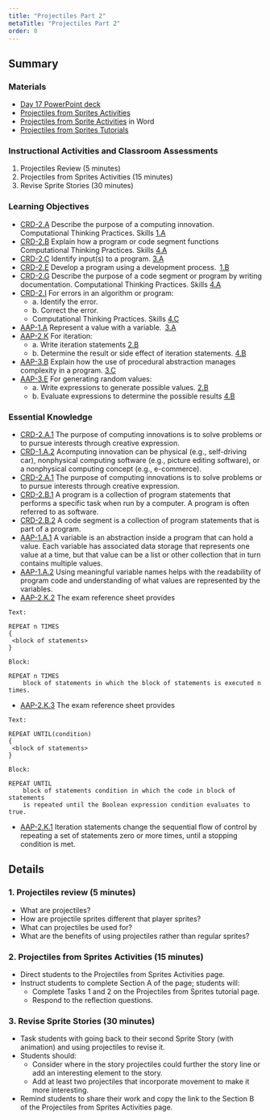 ```yaml
---
title: "Projectiles Part 2"
metaTitle: "Projectiles Part 2"
order: 0
---
```


## Summary

### Materials  

* [Day 17 PowerPoint deck](https://1drv.ms/w/s!AqsgsTyHBmRBkFqE6eb8hFfDBtLb?e=Ubcegp)
* <a href="/unit-3/day-17/projectiles-sprites-activities">Projectiles from Sprites Activities</a>
* [Projectiles from Sprite Activities](https://1drv.ms/w/s!AqsgsTyHBmRBkEOV8pwD1BQqvKFW?e=vOahsb) in Word
* [Projectiles from Sprites Tutorials](https://arcade.makecode.com/courses/csintro1/loops/projectile-from) 

### Instructional Activities and Classroom Assessments

1. Projectiles Review (5 minutes)
2. Projectiles from Sprites Activities (15 minutes)
3. Revise Sprite Stories (30 minutes)

### Learning Objectives 

* [CRD-2.A](https://apcentral.collegeboard.org/pdf/ap-computer-science-principles-course-and-exam-description.pdf#page=41) Describe the purpose of a computing innovation.
Computational Thinking Practices. Skills [1.A](https://apcentral.collegeboard.org/pdf/ap-computer-science-principles-course-and-exam-description.pdf#page=23)
* [CRD-2.B](https://apcentral.collegeboard.org/pdf/ap-computer-science-principles-course-and-exam-description.pdf#page=41) Explain how a program or code segment functions
Computational Thinking Practices. Skills [4.A](https://apcentral.collegeboard.org/pdf/ap-computer-science-principles-course-and-exam-description.pdf#page=23)
* [CRD-2.C](https://apcentral.collegeboard.org/pdf/ap-computer-science-principles-course-and-exam-description.pdf#page=42) Identify input(s) to a program. [3.A](https://apcentral.collegeboard.org/pdf/ap-computer-science-principles-course-and-exam-description.pdf#page=23)
* [CRD-2.E](https://apcentral.collegeboard.org/pdf/ap-computer-science-principles-course-and-exam-description.pdf#page=43) Develop a program using a development process. [1.B](https://apcentral.collegeboard.org/pdf/ap-computer-science-principles-course-and-exam-description.pdf#page=23)
* [CRD-2.G](https://apcentral.collegeboard.org/pdf/ap-computer-science-principles-course-and-exam-description.pdf#page=45) Describe the purpose of a code segment or program by writing documentation.
Computational Thinking Practices. Skills [4.A](https://apcentral.collegeboard.org/pdf/ap-computer-science-principles-course-and-exam-description.pdf#page=23)
* [CRD-2.I](https://apcentral.collegeboard.org/pdf/ap-computer-science-principles-course-and-exam-description.pdf#page=46) For errors in an algorithm or program:
    * a. Identify the error.
    * b. Correct the error.
    * Computational Thinking Practices. Skills [4.C](https://apcentral.collegeboard.org/pdf/ap-computer-science-principles-course-and-exam-description.pdf#page=23)
* [AAP-1.A](https://apcentral.collegeboard.org/pdf/ap-computer-science-principles-course-and-exam-description.pdf?course=ap-computer-science-principles#page=70) Represent a value with a variable. [3.A](https://apcentral.collegeboard.org/pdf/ap-computer-science-principles-course-and-exam-description.pdf#page=23)
* [AAP-2.K](https://apcentral.collegeboard.org/pdf/ap-computer-science-principles-course-and-exam-description.pdf?course=ap-computer-science-principles#page=83) For iteration:
    * a. Write iteration statements [2.B](https://apcentral.collegeboard.org/pdf/ap-computer-science-principles-course-and-exam-description.pdf#page=23)
    * b. Determine the result or side effect of iteration statements. [4.B](https://apcentral.collegeboard.org/pdf/ap-computer-science-principles-course-and-exam-description.pdf#page=23)
* [AAP-3.B](https://apcentral.collegeboard.org/pdf/ap-computer-science-principles-course-and-exam-description.pdf?course=ap-computer-science-principles#page=94) Explain how the use of procedural abstraction manages complexity in a program. [3.C](https://apcentral.collegeboard.org/pdf/ap-computer-science-principles-course-and-exam-description.pdf#page=23)
* [AAP-3.E](https://apcentral.collegeboard.org/pdf/ap-computer-science-principles-course-and-exam-description.pdf#page=98) For generating random values:
    * a. Write expressions to generate possible values. [2.B](https://apcentral.collegeboard.org/pdf/ap-computer-science-principles-course-and-exam-description.pdf#page=23)
    * b. Evaluate expressions to determine the possible results [4.B](https://apcentral.collegeboard.org/pdf/ap-computer-science-principles-course-and-exam-description.pdf#page=23)
 
### Essential Knowledge 

* [CRD-2.A.1](https://apcentral.collegeboard.org/pdf/ap-computer-science-principles-course-and-exam-description.pdf#page=39) The purpose of computing innovations is to solve problems or to pursue interests through creative expression.
* [CRD-1.A.2](https://apcentral.collegeboard.org/pdf/ap-computer-science-principles-course-and-exam-description.pdf#page=39) Acomputing innovation can be physical (e.g., self-driving car), nonphysical computing software (e.g., picture editing software), or a nonphysical computing concept (e.g., e-commerce).
* [CRD-2.A.1](https://apcentral.collegeboard.org/pdf/ap-computer-science-principles-course-and-exam-description.pdf#page=39) The purpose of computing innovations is to solve problems or to pursue interests through creative expression.
* [CRD-2.B.1](https://apcentral.collegeboard.org/pdf/ap-computer-science-principles-course-and-exam-description.pdf#page=41) A program is a collection of program statements that performs a specific task when run by a computer. A program is often referred to as software.
* [CRD-2.B.2](https://apcentral.collegeboard.org/pdf/ap-computer-science-principles-course-and-exam-description.pdf#page=41) A code segment is a collection of program statements that is part of a program. 
* [AAP-1.A.1](https://apcentral.collegeboard.org/pdf/ap-computer-science-principles-course-and-exam-description.pdf?course=ap-computer-science-principles#page=70) A variable is an abstraction inside a program that can hold a value. Each variable has associated data storage that represents one value at a time, but that value can be a list or other collection that in turn contains multiple values.
* [AAP-1.A.2](https://apcentral.collegeboard.org/pdf/ap-computer-science-principles-course-and-exam-description.pdf?course=ap-computer-science-principles#page=70) Using meaningful variable names helps with the readability of program code and understanding of what values are represented by the variables.
* [AAP-2.K.2](https://apcentral.collegeboard.org/pdf/ap-computer-science-principles-course-and-exam-description.pdf#page=83) The exam reference sheet provides 

```
Text:

REPEAT n TIMES
{
 <block of statements>
}

Block:

REPEAT n TIMES
    block of statements in which the block of statements is executed n times.
```

* [AAP-2.K.3](https://apcentral.collegeboard.org/pdf/ap-computer-science-principles-course-and-exam-description.pdf#page=84) The exam reference sheet provides 
```
Text: 

REPEAT UNTIL(condition) 
{ 
 <block of statements> 
} 

Block: 

REPEAT UNTIL 
    block of statements condition in which the code in block of statements
    is repeated until the Boolean expression condition evaluates to true.  
```

* [AAP-2.K.1](https://apcentral.collegeboard.org/pdf/ap-computer-science-principles-course-and-exam-description.pdf#page=83) Iteration statements change the sequential flow of control by repeating a set of statements zero or more times, until a stopping condition is met.

## Details

### 1. Projectiles review (5 minutes)

* What are projectiles?
* How are projectile sprites different that player sprites?
* What can projectiles be used for?
* What are the benefits of using projectiles rather than regular sprites?

### 2. Projectiles from Sprites Activities (15 minutes)

* Direct students to the Projectiles from Sprites Activities page.
* Instruct students to complete Section A of the page; students will:
    * Complete Tasks 1 and 2 on the Projectiles from Sprites tutorial page.
    * Respond to the reflection questions.

### 3. Revise Sprite Stories (30 minutes)

* Task students with going back to their second Sprite Story (with animation) and using projectiles to revise it.
* Students should:
    * Consider where in the story projectiles could further the story line or add an interesting element to the story.
    * Add at least two projectiles that incorporate movement to make it more interesting.
* Remind students to share their work and copy the link to the Section B of the Projectiles from Sprites Activities page.
